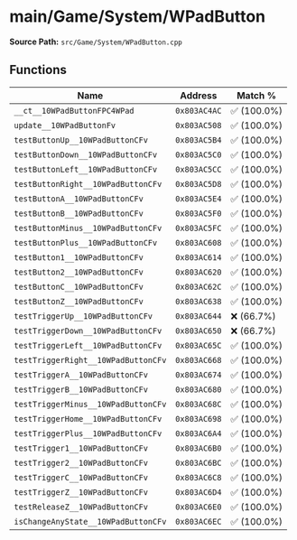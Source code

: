 # main/Game/System/WPadButton

**Source Path:** `src/Game/System/WPadButton.cpp`

## Functions

| Name | Address | Match % |
|------|---------|---------|
| `__ct__10WPadButtonFPC4WPad` | `0x803AC4AC` | :white_check_mark: (100.0%) |
| `update__10WPadButtonFv` | `0x803AC508` | :white_check_mark: (100.0%) |
| `testButtonUp__10WPadButtonCFv` | `0x803AC5B4` | :white_check_mark: (100.0%) |
| `testButtonDown__10WPadButtonCFv` | `0x803AC5C0` | :white_check_mark: (100.0%) |
| `testButtonLeft__10WPadButtonCFv` | `0x803AC5CC` | :white_check_mark: (100.0%) |
| `testButtonRight__10WPadButtonCFv` | `0x803AC5D8` | :white_check_mark: (100.0%) |
| `testButtonA__10WPadButtonCFv` | `0x803AC5E4` | :white_check_mark: (100.0%) |
| `testButtonB__10WPadButtonCFv` | `0x803AC5F0` | :white_check_mark: (100.0%) |
| `testButtonMinus__10WPadButtonCFv` | `0x803AC5FC` | :white_check_mark: (100.0%) |
| `testButtonPlus__10WPadButtonCFv` | `0x803AC608` | :white_check_mark: (100.0%) |
| `testButton1__10WPadButtonCFv` | `0x803AC614` | :white_check_mark: (100.0%) |
| `testButton2__10WPadButtonCFv` | `0x803AC620` | :white_check_mark: (100.0%) |
| `testButtonC__10WPadButtonCFv` | `0x803AC62C` | :white_check_mark: (100.0%) |
| `testButtonZ__10WPadButtonCFv` | `0x803AC638` | :white_check_mark: (100.0%) |
| `testTriggerUp__10WPadButtonCFv` | `0x803AC644` | :x: (66.7%) |
| `testTriggerDown__10WPadButtonCFv` | `0x803AC650` | :x: (66.7%) |
| `testTriggerLeft__10WPadButtonCFv` | `0x803AC65C` | :white_check_mark: (100.0%) |
| `testTriggerRight__10WPadButtonCFv` | `0x803AC668` | :white_check_mark: (100.0%) |
| `testTriggerA__10WPadButtonCFv` | `0x803AC674` | :white_check_mark: (100.0%) |
| `testTriggerB__10WPadButtonCFv` | `0x803AC680` | :white_check_mark: (100.0%) |
| `testTriggerMinus__10WPadButtonCFv` | `0x803AC68C` | :white_check_mark: (100.0%) |
| `testTriggerHome__10WPadButtonCFv` | `0x803AC698` | :white_check_mark: (100.0%) |
| `testTriggerPlus__10WPadButtonCFv` | `0x803AC6A4` | :white_check_mark: (100.0%) |
| `testTrigger1__10WPadButtonCFv` | `0x803AC6B0` | :white_check_mark: (100.0%) |
| `testTrigger2__10WPadButtonCFv` | `0x803AC6BC` | :white_check_mark: (100.0%) |
| `testTriggerC__10WPadButtonCFv` | `0x803AC6C8` | :white_check_mark: (100.0%) |
| `testTriggerZ__10WPadButtonCFv` | `0x803AC6D4` | :white_check_mark: (100.0%) |
| `testReleaseZ__10WPadButtonCFv` | `0x803AC6E0` | :white_check_mark: (100.0%) |
| `isChangeAnyState__10WPadButtonCFv` | `0x803AC6EC` | :white_check_mark: (100.0%) |